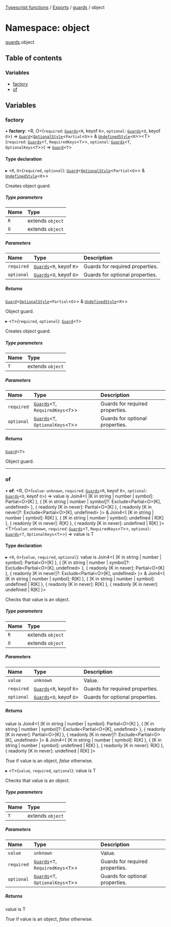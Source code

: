[Typescript functions](../index.md) / [Exports](../modules.md) / [guards](guards.md) / object

# Namespace: object

[guards](guards.md).object

## Table of contents

### Variables

- [factory](guards.object.md#factory)
- [of](guards.object.md#of)

## Variables

### factory

• **factory**: <R, O\>(`required`: [`Guards`](guards.md#guards)<`R`, keyof `R`\>, `optional`: [`Guards`](guards.md#guards)<`O`, keyof `O`\>) => [`Guard`](../interfaces/guards.Guard.md)<[`OptionalStyle`](types_object.md#optionalstyle)<`Partial`<`O`\>\> & [`UndefinedStyle`](types_object.md#undefinedstyle)<`R`\>\><T\>(`required`: [`Guards`](guards.md#guards)<`T`, `RequiredKeys`<`T`\>\>, `optional`: [`Guards`](guards.md#guards)<`T`, `OptionalKeys`<`T`\>\>) => [`Guard`](../interfaces/guards.Guard.md)<`T`\>

#### Type declaration

▸ <`R`, `O`\>(`required`, `optional`): [`Guard`](../interfaces/guards.Guard.md)<[`OptionalStyle`](types_object.md#optionalstyle)<`Partial`<`O`\>\> & [`UndefinedStyle`](types_object.md#undefinedstyle)<`R`\>\>

Creates object guard.

##### Type parameters

| Name | Type |
| :------ | :------ |
| `R` | extends `object` |
| `O` | extends `object` |

##### Parameters

| Name | Type | Description |
| :------ | :------ | :------ |
| `required` | [`Guards`](guards.md#guards)<`R`, keyof `R`\> | Guards for required properties. |
| `optional` | [`Guards`](guards.md#guards)<`O`, keyof `O`\> | Guards for optional properties. |

##### Returns

[`Guard`](../interfaces/guards.Guard.md)<[`OptionalStyle`](types_object.md#optionalstyle)<`Partial`<`O`\>\> & [`UndefinedStyle`](types_object.md#undefinedstyle)<`R`\>\>

Object guard.

▸ <`T`\>(`required`, `optional`): [`Guard`](../interfaces/guards.Guard.md)<`T`\>

Creates object guard.

##### Type parameters

| Name | Type |
| :------ | :------ |
| `T` | extends `object` |

##### Parameters

| Name | Type | Description |
| :------ | :------ | :------ |
| `required` | [`Guards`](guards.md#guards)<`T`, `RequiredKeys`<`T`\>\> | Guards for required properties. |
| `optional` | [`Guards`](guards.md#guards)<`T`, `OptionalKeys`<`T`\>\> | Guards for optional properties. |

##### Returns

[`Guard`](../interfaces/guards.Guard.md)<`T`\>

Object guard.

___

### of

• **of**: <R, O\>(`value`: `unknown`, `required`: [`Guards`](guards.md#guards)<`R`, keyof `R`\>, `optional`: [`Guards`](guards.md#guards)<`O`, keyof `O`\>) => value is Join4<{ [K in string \| number \| symbol]: Partial<O\>[K] }, { [K in string \| number \| symbol]?: Exclude<Partial<O\>[K], undefined\> }, { readonly [K in never]: Partial<O\>[K] }, { readonly [K in never]?: Exclude<Partial<O\>[K], undefined\> }\> & Join4<{ [K in string \| number \| symbol]: R[K] }, { [K in string \| number \| symbol]: undefined \| R[K] }, { readonly [K in never]: R[K] }, { readonly [K in never]: undefined \| R[K] }\><T\>(`value`: `unknown`, `required`: [`Guards`](guards.md#guards)<`T`, `RequiredKeys`<`T`\>\>, `optional`: [`Guards`](guards.md#guards)<`T`, `OptionalKeys`<`T`\>\>) => value is T

#### Type declaration

▸ <`R`, `O`\>(`value`, `required`, `optional`): value is Join4<{ [K in string \| number \| symbol]: Partial<O\>[K] }, { [K in string \| number \| symbol]?: Exclude<Partial<O\>[K], undefined\> }, { readonly [K in never]: Partial<O\>[K] }, { readonly [K in never]?: Exclude<Partial<O\>[K], undefined\> }\> & Join4<{ [K in string \| number \| symbol]: R[K] }, { [K in string \| number \| symbol]: undefined \| R[K] }, { readonly [K in never]: R[K] }, { readonly [K in never]: undefined \| R[K] }\>

Checks that value is an object.

##### Type parameters

| Name | Type |
| :------ | :------ |
| `R` | extends `object` |
| `O` | extends `object` |

##### Parameters

| Name | Type | Description |
| :------ | :------ | :------ |
| `value` | `unknown` | Value. |
| `required` | [`Guards`](guards.md#guards)<`R`, keyof `R`\> | Guards for required properties. |
| `optional` | [`Guards`](guards.md#guards)<`O`, keyof `O`\> | Guards for optional properties. |

##### Returns

value is Join4<{ [K in string \| number \| symbol]: Partial<O\>[K] }, { [K in string \| number \| symbol]?: Exclude<Partial<O\>[K], undefined\> }, { readonly [K in never]: Partial<O\>[K] }, { readonly [K in never]?: Exclude<Partial<O\>[K], undefined\> }\> & Join4<{ [K in string \| number \| symbol]: R[K] }, { [K in string \| number \| symbol]: undefined \| R[K] }, { readonly [K in never]: R[K] }, { readonly [K in never]: undefined \| R[K] }\>

_True_ if value is an object, _false_ otherwise.

▸ <`T`\>(`value`, `required`, `optional`): value is T

Checks that value is an object.

##### Type parameters

| Name | Type |
| :------ | :------ |
| `T` | extends `object` |

##### Parameters

| Name | Type | Description |
| :------ | :------ | :------ |
| `value` | `unknown` | Value. |
| `required` | [`Guards`](guards.md#guards)<`T`, `RequiredKeys`<`T`\>\> | Guards for required properties. |
| `optional` | [`Guards`](guards.md#guards)<`T`, `OptionalKeys`<`T`\>\> | Guards for optional properties. |

##### Returns

value is T

_True_ if value is an object, _false_ otherwise.
